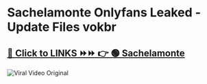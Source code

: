 
 # Sachelamonte Onlyfans Leaked - Update Files vokbr

## <h2><a href="https://clipsfans.com/Sachelamonte&ref=git">🔗 Click to LINKS ⏩⏩ 👉 🟢 Sachelamonte </a></h2>

<a href="https://clipsfans.com/Sachelamonte&ref=git" rel="nofollow" data-target="animated-image.originalLink"><img src="https://i.ibb.co.com/xMMVF88/686577567.gif" alt="Viral Video Original" style="max-width: 100%; display: inline-block;" data-target="animated-image.originalImage"></a>

